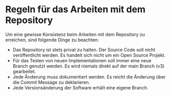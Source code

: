 # Regeln für das Arbeiten mit dem Repository

Um eine gewisse Konsistenz beim Arbeiten mit dem Repository zu erreichen, sind folgende Dinge zu beachten:

- Das Repository ist stets privat zu halten. Der Source Code soll nicht veröffentlicht werden. Es handelt sich nicht um ein Open Source Projekt.
- Für das Testen von neuen Implementationen soll immer eine neue Branch genutzt werden. Es wird niemals direkt auf der main Branch (v3) gearbeitet.
- Jede Änderung muss dokumentiert werden. Es reicht die Änderung über die Commit Message zu deklarieren.
- Jede Versionsänderung der Software erhält eine eigene Branch.
